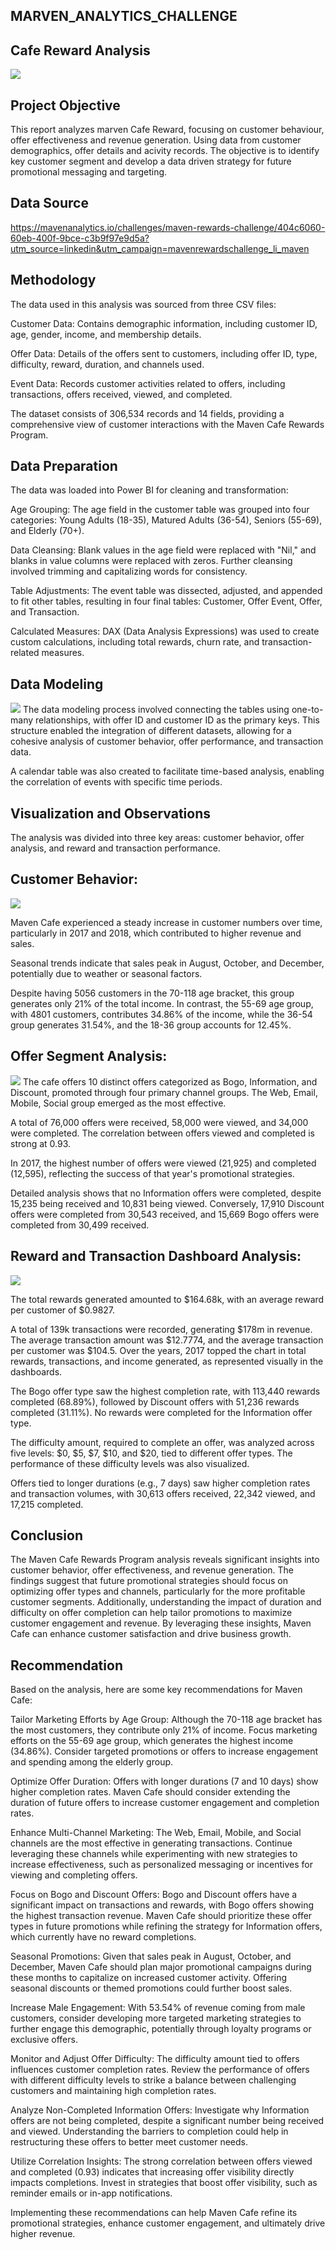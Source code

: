 ## MARVEN_ANALYTICS_CHALLENGE

## Cafe Reward Analysis

![](Introductory.png)

## Project Objective
This report analyzes marven Cafe Reward, focusing on customer behaviour, offer effectiveness and revenue generation. Using data from customer demographics, offer details and acivity records. The objective is to identify key customer segment and develop a data driven strategy for future promotional messaging and targeting. 

## Data Source

https://mavenanalytics.io/challenges/maven-rewards-challenge/404c6060-60eb-400f-9bce-c3b9f97e9d5a?utm_source=linkedin&utm_campaign=mavenrewardschallenge_li_maven

## Methodology

The data used in this analysis was sourced from three CSV files:

Customer Data: Contains demographic information, including customer ID, age, gender, income, and membership details.

Offer Data: Details of the offers sent to customers, including offer ID, type, difficulty, reward, duration, and channels used.

Event Data: Records customer activities related to offers, including transactions, offers received, viewed, and completed.

The dataset consists of 306,534 records and 14 fields, providing a comprehensive view of customer interactions with the Maven Cafe Rewards Program.

## Data Preparation
The data was loaded into Power BI for cleaning and transformation:

Age Grouping: The age field in the customer table was grouped into four categories: Young Adults (18-35), Matured Adults (36-54), Seniors (55-69), and Elderly (70+).

Data Cleansing: Blank values in the age field were replaced with "Nil," and blanks in value columns were replaced with zeros. Further cleansing involved trimming and capitalizing words for consistency.

Table Adjustments: The event table was dissected, adjusted, and appended to fit other tables, resulting in four final tables: Customer, Offer Event, Offer, and Transaction.

Calculated Measures: DAX (Data Analysis Expressions) was used to create custom calculations, including total rewards, churn rate, and transaction-related measures.

## Data Modeling

![](DataModell.png)
The data modeling process involved connecting the tables using one-to-many relationships, with offer ID and customer ID as the primary keys. This structure enabled the integration of different datasets, allowing for a cohesive analysis of customer behavior, offer performance, and transaction data.

A calendar table was also created to facilitate time-based analysis, enabling the correlation of events with specific time periods.

## Visualization and Observations
The analysis was divided into three key areas: customer behavior, offer analysis, and reward and transaction performance.

## Customer Behavior:

![](CustomerbehaviourDashboard.png)

Maven Cafe experienced a steady increase in customer numbers over time, particularly in 2017 and 2018, which contributed to higher revenue and sales.

Seasonal trends indicate that sales peak in August, October, and December, potentially due to weather or seasonal factors.

Despite having 5056 customers in the 70-118 age bracket, this group generates only 21% of the total income. In contrast, the 55-69 age group, with 4801 customers, contributes 34.86% of the income, while the 36-54 group generates 31.54%, and the 18-36 group accounts for 12.45%.

## Offer Segment Analysis:

![](OffersegmentDashboard.png)
The cafe offers 10 distinct offers categorized as Bogo, Information, and Discount, promoted through four primary channel groups.
 The Web,
 Email,
 Mobile,
 Social group emerged as the most effective.

A total of 76,000 offers were received, 58,000 were viewed, and 34,000 were completed. The correlation between offers viewed and completed is strong at 0.93.

In 2017, the highest number of offers were viewed (21,925) and completed (12,595), reflecting the success of that year's promotional strategies.

Detailed analysis shows that no Information offers were completed, despite 15,235 being received and 10,831 being viewed. Conversely, 17,910 Discount offers were completed from 30,543 received, and 15,669 Bogo offers were completed from 30,499 received.

## Reward and Transaction Dashboard Analysis:
![](TransactionAnalysis.png)

The total rewards generated amounted to $164.68k, with an average reward per customer of $0.9827.

A total of 139k transactions were recorded, generating $178m in revenue. The average transaction amount was $12.7774, and the average transaction per customer was $104.5.
Over the years, 2017 topped the chart in total rewards, transactions, and income generated, as represented visually in the dashboards.

The Bogo offer type saw the highest completion rate, with 113,440 rewards completed (68.89%), followed by Discount offers with 51,236 rewards completed (31.11%). No rewards were completed for the Information offer type.

The difficulty amount, required to complete an offer, was analyzed across five levels: $0, $5, $7, $10, and $20, tied to different offer types. The performance of these difficulty levels was also visualized.

Offers tied to longer durations (e.g., 7 days) saw higher completion rates and transaction volumes, with 30,613 offers received, 22,342 viewed, and 17,215 completed.

## Conclusion
The Maven Cafe Rewards Program analysis reveals significant insights into customer behavior, offer effectiveness, and revenue generation. The findings suggest that future promotional strategies should focus on optimizing offer types and channels, particularly for the more profitable customer segments. Additionally, understanding the impact of duration and difficulty on offer completion can help tailor promotions to maximize customer engagement and revenue. By leveraging these insights, Maven Cafe can enhance customer satisfaction and drive business growth.

## Recommendation
Based on the analysis, here are some key recommendations for Maven Cafe:

Tailor Marketing Efforts by Age Group: Although the 70-118 age bracket has the most customers, they contribute only 21% of income. Focus marketing efforts on the 55-69 age group, which generates the highest income (34.86%). Consider targeted promotions or offers to increase engagement and spending among the elderly group.

Optimize Offer Duration: Offers with longer durations (7 and 10 days) show higher completion rates. Maven Cafe should consider extending the duration of future offers to increase customer engagement and completion rates.

Enhance Multi-Channel Marketing: The Web, Email, Mobile, and Social channels are the most effective in generating transactions. Continue leveraging these channels while experimenting with new strategies to increase effectiveness, such as personalized messaging or incentives for viewing and completing offers.

Focus on Bogo and Discount Offers: Bogo and Discount offers have a significant impact on transactions and rewards, with Bogo offers showing the highest transaction revenue. Maven Cafe should prioritize these offer types in future promotions while refining the strategy for Information offers, which currently have no reward completions.

Seasonal Promotions: Given that sales peak in August, October, and December, Maven Cafe should plan major promotional campaigns during these months to capitalize on increased customer activity. Offering seasonal discounts or themed promotions could further boost sales.

Increase Male Engagement: With 53.54% of revenue coming from male customers, consider developing more targeted marketing strategies to further engage this demographic, potentially through loyalty programs or exclusive offers.

Monitor and Adjust Offer Difficulty: The difficulty amount tied to offers influences customer completion rates. Review the performance of offers with different difficulty levels to strike a balance between challenging customers and maintaining high completion rates.

Analyze Non-Completed Information Offers: Investigate why Information offers are not being completed, despite a significant number being received and viewed. Understanding the barriers to completion could help in restructuring these offers to better meet customer needs.

Utilize Correlation Insights: The strong correlation between offers viewed and completed (0.93) indicates that increasing offer visibility directly impacts completions. Invest in strategies that boost offer visibility, such as reminder emails or in-app notifications.

Implementing these recommendations can help Maven Cafe refine its promotional strategies, enhance customer engagement, and ultimately drive higher revenue.






